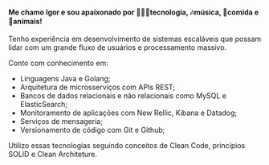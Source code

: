 
<h4>Me chamo Igor e sou apaixonado por 👨🏽‍💻tecnologia, 🎶música, 🍕comida e 🐶animais!</h4>

<div>
  
Tenho experiência em desenvolvimento de sistemas escaláveis que possam lidar com um grande fluxo de usuários e processamento massivo. 

Conto com conhecimento em:
- Linguagens Java e Golang;
- Arquitetura de microsserviços com APIs REST;
- Bancos de dados relacionais e não relacionais como MySQL e ElasticSearch;
- Monitoramento de aplicações com New Rellic, Kibana e Datadog;
- Serviços de mensageria;
- Versionamento de código com Git e Github;

Utilizo essas tecnologias seguindo conceitos de Clean Code, princípios SOLID e Clean Architeture.

</div>
